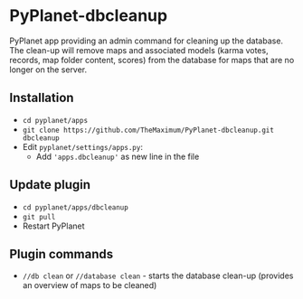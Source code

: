 # PyPlanet-dbcleanup
PyPlanet app providing an admin command for cleaning up the database. The clean-up will remove maps and associated models (karma votes, records, map folder content, scores) from the database for maps that are no longer on the server.

## Installation
* ``cd pyplanet/apps``
* ``git clone https://github.com/TheMaximum/PyPlanet-dbcleanup.git dbcleanup``
* Edit ``pyplanet/settings/apps.py``:
  * Add ``'apps.dbcleanup'`` as new line in the file

## Update plugin
* ``cd pyplanet/apps/dbcleanup``
* ``git pull``
* Restart PyPlanet

## Plugin commands
* `//db clean` or `//database clean` - starts the database clean-up (provides an overview of maps to be cleaned)
